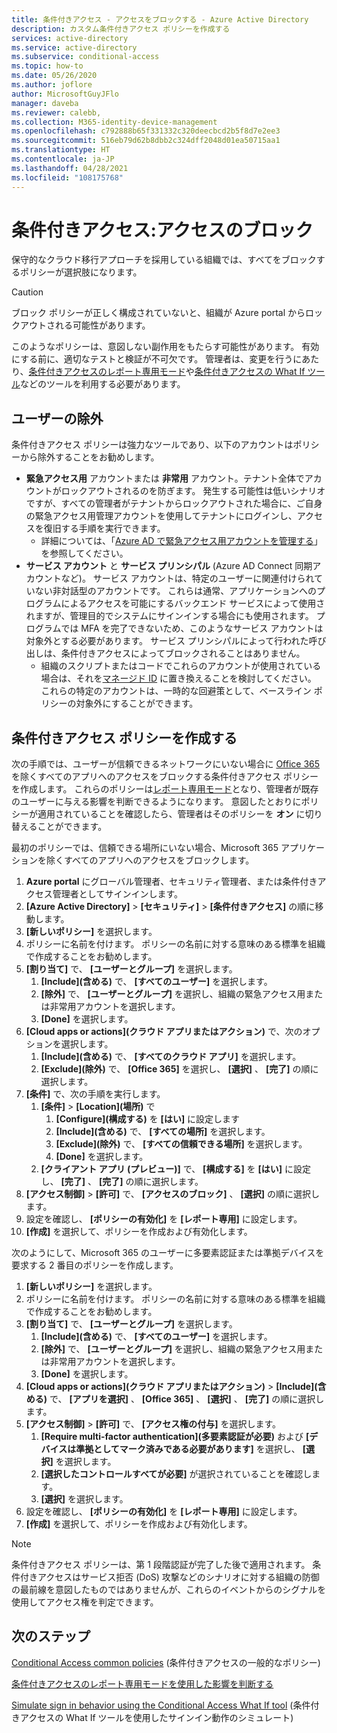 ```yaml
---
title: 条件付きアクセス - アクセスをブロックする - Azure Active Directory
description: カスタム条件付きアクセス ポリシーを作成する
services: active-directory
ms.service: active-directory
ms.subservice: conditional-access
ms.topic: how-to
ms.date: 05/26/2020
ms.author: joflore
author: MicrosoftGuyJFlo
manager: daveba
ms.reviewer: calebb,
ms.collection: M365-identity-device-management
ms.openlocfilehash: c792888b65f331332c320deecbcd2b5f8d7e2ee3
ms.sourcegitcommit: 516eb79d62b8dbb2c324dff2048d01ea50715aa1
ms.translationtype: HT
ms.contentlocale: ja-JP
ms.lasthandoff: 04/28/2021
ms.locfileid: "108175768"
---
```

# <a name="conditional-access-block-access"></a>条件付きアクセス:アクセスのブロック

保守的なクラウド移行アプローチを採用している組織では、すべてをブロックするポリシーが選択肢になります。 

> [!CAUTION]
> ブロック ポリシーが正しく構成されていないと、組織が Azure portal からロックアウトされる可能性があります。

このようなポリシーは、意図しない副作用をもたらす可能性があります。 有効にする前に、適切なテストと検証が不可欠です。 管理者は、変更を行うにあたり、[条件付きアクセスのレポート専用モード](concept-conditional-access-report-only.md)や[条件付きアクセスの What If ツール](what-if-tool.md)などのツールを利用する必要があります。

## <a name="user-exclusions"></a>ユーザーの除外

条件付きアクセス ポリシーは強力なツールであり、以下のアカウントはポリシーから除外することをお勧めします。

* **緊急アクセス用** アカウントまたは **非常用** アカウント。テナント全体でアカウントがロックアウトされるのを防ぎます。 発生する可能性は低いシナリオですが、すべての管理者がテナントからロックアウトされた場合に、ご自身の緊急アクセス用管理アカウントを使用してテナントにログインし、アクセスを復旧する手順を実行できます。
   * 詳細については、「[Azure AD で緊急アクセス用アカウントを管理する](../roles/security-emergency-access.md)」を参照してください。
* **サービス アカウント** と **サービス プリンシパル** (Azure AD Connect 同期アカウントなど)。 サービス アカウントは、特定のユーザーに関連付けられていない非対話型のアカウントです。 これらは通常、アプリケーションへのプログラムによるアクセスを可能にするバックエンド サービスによって使用されますが、管理目的でシステムにサインインする場合にも使用されます。 プログラムでは MFA を完了できないため、このようなサービス アカウントは対象外とする必要があります。 サービス プリンシパルによって行われた呼び出しは、条件付きアクセスによってブロックされることはありません。
   * 組織のスクリプトまたはコードでこれらのアカウントが使用されている場合は、それを[マネージド ID](../managed-identities-azure-resources/overview.md) に置き換えることを検討してください。 これらの特定のアカウントは、一時的な回避策として、ベースライン ポリシーの対象外にすることができます。

## <a name="create-a-conditional-access-policy"></a>条件付きアクセス ポリシーを作成する

次の手順では、ユーザーが信頼できるネットワークにいない場合に [Office 365](concept-conditional-access-cloud-apps.md#office-365) を除くすべてのアプリへのアクセスをブロックする条件付きアクセス ポリシーを作成します。 これらのポリシーは[レポート専用モード](howto-conditional-access-insights-reporting.md)となり、管理者が既存のユーザーに与える影響を判断できるようになります。 意図したとおりにポリシーが適用されていることを確認したら、管理者はそのポリシーを **オン** に切り替えることができます。

最初のポリシーでは、信頼できる場所にいない場合、Microsoft 365 アプリケーションを除くすべてのアプリへのアクセスをブロックします。

1. **Azure portal** にグローバル管理者、セキュリティ管理者、または条件付きアクセス管理者としてサインインします。
1. **[Azure Active Directory]**  >  **[セキュリティ]**  >  **[条件付きアクセス]** の順に移動します。
1. **[新しいポリシー]** を選択します。
1. ポリシーに名前を付けます。 ポリシーの名前に対する意味のある標準を組織で作成することをお勧めします。
1. **[割り当て]** で、 **[ユーザーとグループ]** を選択します。
   1. **[Include]\(含める\)** で、 **[すべてのユーザー]** を選択します。
   1. **[除外]** で、 **[ユーザーとグループ]** を選択し、組織の緊急アクセス用または非常用アカウントを選択します。 
   1. **[Done]** を選択します。
1. **[Cloud apps or actions]\(クラウド アプリまたはアクション\)** で、次のオプションを選択します。
   1. **[Include]\(含める\)** で、 **[すべてのクラウド アプリ]** を選択します。
   1. **[Exclude]\(除外\)** で、 **[Office 365]** を選択し、 **[選択]** 、 **[完了]** の順に選択します。
1. **[条件]** で、次の手順を実行します。
   1. **[条件]**  >  **[Location]\(場所\)** で
      1. **[Configure]\(構成する\)** を **[はい]** に設定します
      1. **[Include]\(含める\)** で、 **[すべての場所]** を選択します。
      1. **[Exclude]\(除外\)** で、 **[すべての信頼できる場所]** を選択します。
      1. **[Done]** を選択します。
   1. **[クライアント アプリ (プレビュー)]** で、 **[構成する]** を **[はい]** に設定し、 **[完了]** 、 **[完了]** の順に選択します。
1. **[アクセス制御]**  >  **[許可]** で、 **[アクセスのブロック]** 、 **[選択]** の順に選択します。
1. 設定を確認し、 **[ポリシーの有効化]** を **[レポート専用]** に設定します。
1. **[作成]** を選択して、ポリシーを作成および有効化します。

次のようにして、Microsoft 365 のユーザーに多要素認証または準拠デバイスを要求する 2 番目のポリシーを作成します。

1. **[新しいポリシー]** を選択します。
1. ポリシーに名前を付けます。 ポリシーの名前に対する意味のある標準を組織で作成することをお勧めします。
1. **[割り当て]** で、 **[ユーザーとグループ]** を選択します。
   1. **[Include]\(含める\)** で、 **[すべてのユーザー]** を選択します。
   1. **[除外]** で、 **[ユーザーとグループ]** を選択し、組織の緊急アクセス用または非常用アカウントを選択します。 
   1. **[Done]** を選択します。
1. **[Cloud apps or actions]\(クラウド アプリまたはアクション\)**  >  **[Include]\(含める\)** で、 **[アプリを選択]** 、 **[Office 365]** 、 **[選択]** 、 **[完了]** の順に選択します。
1. **[アクセス制御]**  >  **[許可]** で、 **[アクセス権の付与]** を選択します。
   1. **[Require multi-factor authentication]\(多要素認証が必要\)** および **[デバイスは準拠としてマーク済みである必要があります]** を選択し、 **[選択]** を選択します。
   1. **[選択したコントロールすべてが必要]** が選択されていることを確認します。
   1. **[選択]** を選択します。
1. 設定を確認し、 **[ポリシーの有効化]** を **[レポート専用]** に設定します。
1. **[作成]** を選択して、ポリシーを作成および有効化します。

> [!NOTE]
> 条件付きアクセス ポリシーは、第 1 段階認証が完了した後で適用されます。 条件付きアクセスはサービス拒否 (DoS) 攻撃などのシナリオに対する組織の防御の最前線を意図したものではありませんが、これらのイベントからのシグナルを使用してアクセス権を判定できます。

## <a name="next-steps"></a>次のステップ

[Conditional Access common policies](concept-conditional-access-policy-common.md) (条件付きアクセスの一般的なポリシー)

[条件付きアクセスのレポート専用モードを使用した影響を判断する](howto-conditional-access-insights-reporting.md)

[Simulate sign in behavior using the Conditional Access What If tool](troubleshoot-conditional-access-what-if.md) (条件付きアクセスの What If ツールを使用したサインイン動作のシミュレート)
